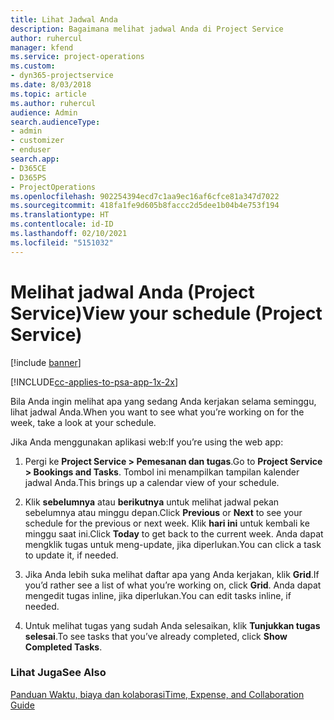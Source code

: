 ```yaml
---
title: Lihat Jadwal Anda
description: Bagaimana melihat jadwal Anda di Project Service
author: ruhercul
manager: kfend
ms.service: project-operations
ms.custom:
- dyn365-projectservice
ms.date: 8/03/2018
ms.topic: article
ms.author: ruhercul
audience: Admin
search.audienceType:
- admin
- customizer
- enduser
search.app:
- D365CE
- D365PS
- ProjectOperations
ms.openlocfilehash: 902254394ecd7c1aa9ec16af6cfce81a347d7022
ms.sourcegitcommit: 418fa1fe9d605b8faccc2d5dee1b04b4e753f194
ms.translationtype: HT
ms.contentlocale: id-ID
ms.lasthandoff: 02/10/2021
ms.locfileid: "5151032"
---
```

# <a name="view-your-schedule-project-service"></a><span data-ttu-id="344a5-103">Melihat jadwal Anda (Project Service)</span><span class="sxs-lookup"><span data-stu-id="344a5-103">View your schedule (Project Service)</span></span>

[!include [banner](../includes/psa-now-project-operations.md)]

[!INCLUDE[cc-applies-to-psa-app-1x-2x](../includes/cc-applies-to-psa-app-1x-2x.md)]

<span data-ttu-id="344a5-104">Bila Anda ingin melihat apa yang sedang Anda kerjakan selama seminggu, lihat jadwal Anda.</span><span class="sxs-lookup"><span data-stu-id="344a5-104">When you want to see what you’re working on for the week, take a look at your schedule.</span></span>  
  
 <span data-ttu-id="344a5-105">Jika Anda menggunakan aplikasi web:</span><span class="sxs-lookup"><span data-stu-id="344a5-105">If you’re using the web app:</span></span>  
  
1.  <span data-ttu-id="344a5-106">Pergi ke **Project Service > Pemesanan dan tugas**.</span><span class="sxs-lookup"><span data-stu-id="344a5-106">Go to **Project Service > Bookings and Tasks**.</span></span> <span data-ttu-id="344a5-107">Tombol ini menampilkan tampilan kalender jadwal Anda.</span><span class="sxs-lookup"><span data-stu-id="344a5-107">This brings up a calendar view of your schedule.</span></span>  
  
2.  <span data-ttu-id="344a5-108">Klik **sebelumnya** atau **berikutnya** untuk melihat jadwal pekan sebelumnya atau minggu depan.</span><span class="sxs-lookup"><span data-stu-id="344a5-108">Click **Previous** or **Next** to see your schedule for the previous or next week.</span></span> <span data-ttu-id="344a5-109">Klik **hari ini** untuk kembali ke minggu saat ini.</span><span class="sxs-lookup"><span data-stu-id="344a5-109">Click **Today** to get back to the current week.</span></span> <span data-ttu-id="344a5-110">Anda dapat mengklik tugas untuk meng-update, jika diperlukan.</span><span class="sxs-lookup"><span data-stu-id="344a5-110">You can click a task to update it, if needed.</span></span>  
  
3.  <span data-ttu-id="344a5-111">Jika Anda lebih suka melihat daftar apa yang Anda kerjakan, klik **Grid**.</span><span class="sxs-lookup"><span data-stu-id="344a5-111">If you’d rather see a list of what you’re working on, click **Grid**.</span></span> <span data-ttu-id="344a5-112">Anda dapat mengedit tugas inline, jika diperlukan.</span><span class="sxs-lookup"><span data-stu-id="344a5-112">You can edit tasks inline, if needed.</span></span>  
  
4.  <span data-ttu-id="344a5-113">Untuk melihat tugas yang sudah Anda selesaikan, klik **Tunjukkan tugas selesai**.</span><span class="sxs-lookup"><span data-stu-id="344a5-113">To see tasks that you’ve already completed, click **Show Completed Tasks**.</span></span>  
  
### <a name="see-also"></a><span data-ttu-id="344a5-114">Lihat Juga</span><span class="sxs-lookup"><span data-stu-id="344a5-114">See Also</span></span>  
 [<span data-ttu-id="344a5-115">Panduan Waktu, biaya dan kolaborasi</span><span class="sxs-lookup"><span data-stu-id="344a5-115">Time, Expense, and Collaboration Guide</span></span>](../psa/time-expense-collaboration-guide.md)
